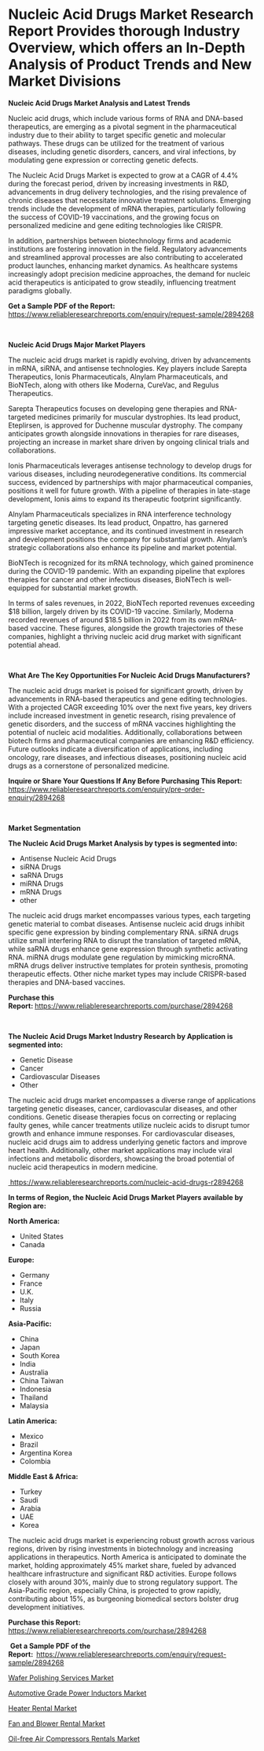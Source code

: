 <p><h1>Nucleic Acid Drugs Market Research Report Provides thorough Industry Overview, which offers an In-Depth Analysis of Product Trends and New Market Divisions</h1></p><p><strong>Nucleic Acid Drugs Market Analysis and Latest Trends</strong></p>
<p><p>Nucleic acid drugs, which include various forms of RNA and DNA-based therapeutics, are emerging as a pivotal segment in the pharmaceutical industry due to their ability to target specific genetic and molecular pathways. These drugs can be utilized for the treatment of various diseases, including genetic disorders, cancers, and viral infections, by modulating gene expression or correcting genetic defects. </p><p>The Nucleic Acid Drugs Market is expected to grow at a CAGR of 4.4% during the forecast period, driven by increasing investments in R&D, advancements in drug delivery technologies, and the rising prevalence of chronic diseases that necessitate innovative treatment solutions. Emerging trends include the development of mRNA therapies, particularly following the success of COVID-19 vaccinations, and the growing focus on personalized medicine and gene editing technologies like CRISPR. </p><p>In addition, partnerships between biotechnology firms and academic institutions are fostering innovation in the field. Regulatory advancements and streamlined approval processes are also contributing to accelerated product launches, enhancing market dynamics. As healthcare systems increasingly adopt precision medicine approaches, the demand for nucleic acid therapeutics is anticipated to grow steadily, influencing treatment paradigms globally.</p></p>
<p><strong>Get a Sample PDF of the Report:&nbsp;</strong> <a href="https://www.reliableresearchreports.com/enquiry/request-sample/2894268?utm_campaign=8&utm_medium=2&utm_source=Github&utm_content=ia&utm_term=15032025&utm_id=nucleic-acid-drugs">https://www.reliableresearchreports.com/enquiry/request-sample/2894268</a></p>
<p>&nbsp;</p>
<p><strong>Nucleic Acid Drugs Major Market Players</strong></p>
<p><p>The nucleic acid drugs market is rapidly evolving, driven by advancements in mRNA, siRNA, and antisense technologies. Key players include Sarepta Therapeutics, Ionis Pharmaceuticals, Alnylam Pharmaceuticals, and BioNTech, along with others like Moderna, CureVac, and Regulus Therapeutics.</p><p>Sarepta Therapeutics focuses on developing gene therapies and RNA-targeted medicines primarily for muscular dystrophies. Its lead product, Eteplirsen, is approved for Duchenne muscular dystrophy. The company anticipates growth alongside innovations in therapies for rare diseases, projecting an increase in market share driven by ongoing clinical trials and collaborations.</p><p>Ionis Pharmaceuticals leverages antisense technology to develop drugs for various diseases, including neurodegenerative conditions. Its commercial success, evidenced by partnerships with major pharmaceutical companies, positions it well for future growth. With a pipeline of therapies in late-stage development, Ionis aims to expand its therapeutic footprint significantly.</p><p>Alnylam Pharmaceuticals specializes in RNA interference technology targeting genetic diseases. Its lead product, Onpattro, has garnered impressive market acceptance, and its continued investment in research and development positions the company for substantial growth. Alnylam’s strategic collaborations also enhance its pipeline and market potential.</p><p>BioNTech is recognized for its mRNA technology, which gained prominence during the COVID-19 pandemic. With an expanding pipeline that explores therapies for cancer and other infectious diseases, BioNTech is well-equipped for substantial market growth.</p><p>In terms of sales revenues, in 2022, BioNTech reported revenues exceeding $18 billion, largely driven by its COVID-19 vaccine. Similarly, Moderna recorded revenues of around $18.5 billion in 2022 from its own mRNA-based vaccine. These figures, alongside the growth trajectories of these companies, highlight a thriving nucleic acid drug market with significant potential ahead.</p></p>
<p>&nbsp;</p>
<p><strong>What Are The Key Opportunities For Nucleic Acid Drugs Manufacturers?</strong></p>
<p><p>The nucleic acid drugs market is poised for significant growth, driven by advancements in RNA-based therapeutics and gene editing technologies. With a projected CAGR exceeding 10% over the next five years, key drivers include increased investment in genetic research, rising prevalence of genetic disorders, and the success of mRNA vaccines highlighting the potential of nucleic acid modalities. Additionally, collaborations between biotech firms and pharmaceutical companies are enhancing R&D efficiency. Future outlooks indicate a diversification of applications, including oncology, rare diseases, and infectious diseases, positioning nucleic acid drugs as a cornerstone of personalized medicine.</p></p>
<p><strong>Inquire or Share Your Questions If Any Before Purchasing This Report:</strong> <a href="https://www.reliableresearchreports.com/enquiry/pre-order-enquiry/2894268?utm_campaign=8&utm_medium=2&utm_source=Github&utm_content=ia&utm_term=15032025&utm_id=nucleic-acid-drugs">https://www.reliableresearchreports.com/enquiry/pre-order-enquiry/2894268</a></p>
<p>&nbsp;</p>
<p><strong>Market Segmentation</strong></p>
<p><strong>The Nucleic Acid Drugs Market Analysis by types is segmented into:</strong></p>
<p><ul><li>Antisense Nucleic Acid Drugs</li><li>siRNA Drugs</li><li>saRNA Drugs</li><li>miRNA Drugs</li><li>mRNA Drugs</li><li>other</li></ul></p>
<p><p>The nucleic acid drugs market encompasses various types, each targeting genetic material to combat diseases. Antisense nucleic acid drugs inhibit specific gene expression by binding complementary RNA. siRNA drugs utilize small interfering RNA to disrupt the translation of targeted mRNA, while saRNA drugs enhance gene expression through synthetic activating RNA. miRNA drugs modulate gene regulation by mimicking microRNA. mRNA drugs deliver instructive templates for protein synthesis, promoting therapeutic effects. Other niche market types may include CRISPR-based therapies and DNA-based vaccines.</p></p>
<p><strong>Purchase this Report:&nbsp;</strong><a href="https://www.reliableresearchreports.com/purchase/2894268?utm_campaign=8&utm_medium=2&utm_source=Github&utm_content=ia&utm_term=15032025&utm_id=nucleic-acid-drugs">https://www.reliableresearchreports.com/purchase/2894268</a></p>
<p>&nbsp;</p>
<p><strong>The Nucleic Acid Drugs Market Industry Research by Application is segmented into:</strong></p>
<p><ul><li>Genetic Disease</li><li>Cancer</li><li>Cardiovascular Diseases</li><li>Other</li></ul></p>
<p><p>The nucleic acid drugs market encompasses a diverse range of applications targeting genetic diseases, cancer, cardiovascular diseases, and other conditions. Genetic disease therapies focus on correcting or replacing faulty genes, while cancer treatments utilize nucleic acids to disrupt tumor growth and enhance immune responses. For cardiovascular diseases, nucleic acid drugs aim to address underlying genetic factors and improve heart health. Additionally, other market applications may include viral infections and metabolic disorders, showcasing the broad potential of nucleic acid therapeutics in modern medicine.</p></p>
<p><a href="https://www.reliableresearchreports.com/nucleic-acid-drugs-r2894268?utm_campaign=8&utm_medium=2&utm_source=Github&utm_content=ia&utm_term=15032025&utm_id=nucleic-acid-drugs">&nbsp;https://www.reliableresearchreports.com/nucleic-acid-drugs-r2894268</a></p>
<p><strong>In terms of Region, the Nucleic Acid Drugs Market Players available by Region are:</strong></p>
<p>
    <p> <strong> North America: </strong>
        <ul>
            <li>United States</li>
            <li>Canada</li>
        </ul>
        </p> 
    <p> <strong> Europe: </strong>
        <ul>
            <li>Germany</li>
            <li>France</li>
            <li>U.K.</li>
            <li>Italy</li>
            <li>Russia</li>
        </ul>
        </p> 
    <p> <strong> Asia-Pacific: </strong>
        <ul>
            <li>China</li>
            <li>Japan</li>
            <li>South Korea</li>
            <li>India</li>
            <li>Australia</li>
            <li>China Taiwan</li>
            <li>Indonesia</li>
            <li>Thailand</li>
            <li>Malaysia</li>
        </ul>
        </p> 
    <p> <strong> Latin America: </strong>
        <ul>
            <li>Mexico</li>
            <li>Brazil</li>
            <li>Argentina Korea</li>
            <li>Colombia</li>
        </ul>
        </p> 
    <p> <strong> Middle East & Africa: </strong>
        <ul>
            <li>Turkey</li>
            <li>Saudi</li>
            <li>Arabia</li>
            <li>UAE</li>
            <li>Korea</li>
        </ul>
    </p>
    </p>
<p><p>The nucleic acid drugs market is experiencing robust growth across various regions, driven by rising investments in biotechnology and increasing applications in therapeutics. North America is anticipated to dominate the market, holding approximately 45% market share, fueled by advanced healthcare infrastructure and significant R&D activities. Europe follows closely with around 30%, mainly due to strong regulatory support. The Asia-Pacific region, especially China, is projected to grow rapidly, contributing about 15%, as burgeoning biomedical sectors bolster drug development initiatives.</p></p>
<p><strong>Purchase this Report: </strong><a href="https://www.reliableresearchreports.com/purchase/2894268?utm_campaign=8&utm_medium=2&utm_source=Github&utm_content=ia&utm_term=15032025&utm_id=nucleic-acid-drugs">https://www.reliableresearchreports.com/purchase/2894268</a></p>
<p>&nbsp;<strong>Get a Sample PDF of the Report:&nbsp;&nbsp;</strong><a href="https://www.reliableresearchreports.com/enquiry/request-sample/2894268?utm_campaign=8&utm_medium=2&utm_source=Github&utm_content=ia&utm_term=15032025&utm_id=nucleic-acid-drugs">https://www.reliableresearchreports.com/enquiry/request-sample/2894268</a></p>
<p><strong></strong></p>
<p><p><a href="https://github.com/lugnabirue/Market-Research-Report-List-1/blob/main/wafer-polishing-services-market.md?utm_campaign=8&utm_medium=2&utm_source=Github&utm_content=ia&utm_term=15032025&utm_id=nucleic-acid-drugs">Wafer Polishing Services Market</a></p><p><a href="https://github.com/shrebasokib/Market-Research-Report-List-1/blob/main/automotive-grade-power-inductors-market.md?utm_campaign=8&utm_medium=2&utm_source=Github&utm_content=ia&utm_term=15032025&utm_id=nucleic-acid-drugs">Automotive Grade Power Inductors Market</a></p><p><a href="https://github.com/marteionun0/Market-Research-Report-List-1/blob/main/heater-rental-market.md?utm_campaign=8&utm_medium=2&utm_source=Github&utm_content=ia&utm_term=15032025&utm_id=nucleic-acid-drugs">Heater Rental Market</a></p><p><a href="https://github.com/braisykhwezi/Market-Research-Report-List-1/blob/main/fan-and-blower-rental-market.md?utm_campaign=8&utm_medium=2&utm_source=Github&utm_content=ia&utm_term=15032025&utm_id=nucleic-acid-drugs">Fan and Blower Rental Market</a></p><p><a href="https://github.com/maseykokosq1/Market-Research-Report-List-1/blob/main/oil-free-air-compressors-rentals-market.md?utm_campaign=8&utm_medium=2&utm_source=Github&utm_content=ia&utm_term=15032025&utm_id=nucleic-acid-drugs">Oil-free Air Compressors Rentals Market</a></p></p>